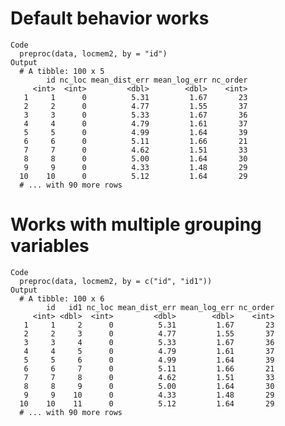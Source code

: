 # Default behavior works

    Code
      preproc(data, locmem2, by = "id")
    Output
      # A tibble: 100 x 5
            id nc_loc mean_dist_err mean_log_err nc_order
         <int>  <int>         <dbl>        <dbl>    <int>
       1     1      0          5.31         1.67       23
       2     2      0          4.77         1.55       37
       3     3      0          5.33         1.67       36
       4     4      0          4.79         1.61       37
       5     5      0          4.99         1.64       39
       6     6      0          5.11         1.66       21
       7     7      0          4.62         1.51       33
       8     8      0          5.00         1.64       30
       9     9      0          4.33         1.48       29
      10    10      0          5.12         1.64       29
      # ... with 90 more rows

# Works with multiple grouping variables

    Code
      preproc(data, locmem2, by = c("id", "id1"))
    Output
      # A tibble: 100 x 6
            id   id1 nc_loc mean_dist_err mean_log_err nc_order
         <int> <dbl>  <int>         <dbl>        <dbl>    <int>
       1     1     2      0          5.31         1.67       23
       2     2     3      0          4.77         1.55       37
       3     3     4      0          5.33         1.67       36
       4     4     5      0          4.79         1.61       37
       5     5     6      0          4.99         1.64       39
       6     6     7      0          5.11         1.66       21
       7     7     8      0          4.62         1.51       33
       8     8     9      0          5.00         1.64       30
       9     9    10      0          4.33         1.48       29
      10    10    11      0          5.12         1.64       29
      # ... with 90 more rows

